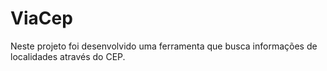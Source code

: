 # ViaCep
Neste projeto foi desenvolvido uma ferramenta que busca informações de localidades através do CEP.
